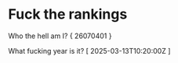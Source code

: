# Fuck the rankings

Who the hell am I?
{ 26070401 }

What fucking year is it?
[ 2025-03-13T10:20:00Z ]
